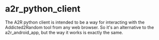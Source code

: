a2r_python_client
=================

The A2R python client is intended to be a way for interacting with the Addicted2Random  tool from any web browser. So it's an alternative to the a2r_android_app, but the way it works is exactly the same.